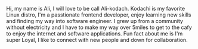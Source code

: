 Hi, my name is Ali, I will love to be call Ali-kodach.
Kodachi is my favorite Linux distro,
I'm a passtionate frontend developer, enjoy learning new skills and finding my way into software engineer.
I grew up from a community without electricity and I have to make my way over 5miles to get to the cafy to enjoy the internet and software applications.
Fun fact about me is I'm super Loyal,
I like to connect with new people and down for collaboration.
